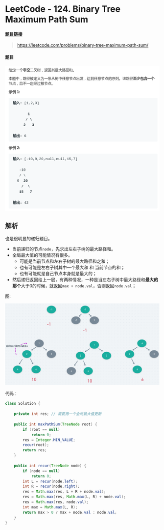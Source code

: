 # LeetCode - 124. Binary Tree Maximum Path Sum

#### [题目链接](https://leetcode.com/problems/binary-tree-maximum-path-sum/)

> https://leetcode.com/problems/binary-tree-maximum-path-sum/

#### 题目

![1554770636440](assets/1554770636440.png)

## 解析

也是很明显的递归题目。

* 当前递归的节点`node`，先求出左右子树的最大路径和。
* 全局最大值的可能情况有很多。
  * 可能是当前节点和左右子树的最大路径和之和；
  * 也有可能是左右子树其中一个最大和 和 当前节点的和；
  * 也有可能就是自己节点本身就是最大的；
* 然后递归返回给上一层，有两种情况，一种是当左右子树中最大路径和**最大的那个**大于0的时候，就返回`max + node.val`，否则返回`node.val`；


图:

![1554771306876](assets/1554771306876.png)


代码：

```java
class Solution {

    private int res; // 需要用一个全局最大值更新

    public int maxPathSum(TreeNode root) {
        if (root == null)
            return 0;
        res = Integer.MIN_VALUE;
        recur(root);
        return res;
    }

    public int recur(TreeNode node) {
        if (node == null)
            return 0;
        int L = recur(node.left);
        int R = recur(node.right);
        res = Math.max(res, L + R + node.val);
        res = Math.max(res, Math.max(L, R) + node.val);
        res = Math.max(res, node.val);
        int max = Math.max(L, R);
        return max > 0 ? max + node.val : node.val;
    }
}
```

